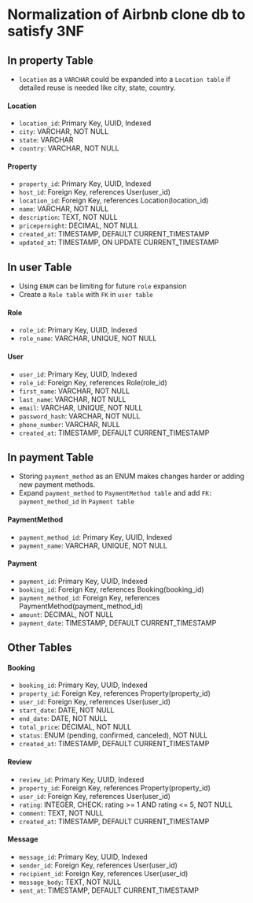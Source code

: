 # Normalization of Airbnb clone db to satisfy 3NF

## In property Table

- `location` as a `VARCHAR` could be expanded into a `Location table` if detailed reuse is needed like city, state, country.

#### Location

- `location_id`: Primary Key, UUID, Indexed
- `city`: VARCHAR, NOT NULL
- `state`: VARCHAR
- `country`: VARCHAR, NOT NULL

#### Property

- `property_id`: Primary Key, UUID, Indexed
- `host_id`: Foreign Key, references User(user_id)
- `location_id`: Foreign Key, references Location(location_id)
- `name`: VARCHAR, NOT NULL
- `description`: TEXT, NOT NULL
- `pricepernight`: DECIMAL, NOT NULL
- `created_at`: TIMESTAMP, DEFAULT CURRENT_TIMESTAMP
- `updated_at`: TIMESTAMP, ON UPDATE CURRENT_TIMESTAMP

## In user Table

- Using `ENUM` can be limiting for future `role` expansion
- Create a `Role table` with `FK` in `user table`

#### Role

- `role_id`: Primary Key, UUID, Indexed
- `role_name`: VARCHAR, UNIQUE, NOT NULL

#### User

- `user_id`: Primary Key, UUID, Indexed
- `role_id`: Foreign Key, references Role(role_id)
- `first_name`: VARCHAR, NOT NULL
- `last_name`: VARCHAR, NOT NULL
- `email`: VARCHAR, UNIQUE, NOT NULL
- `password_hash`: VARCHAR, NOT NULL
- `phone_number`: VARCHAR, NULL
- `created_at`: TIMESTAMP, DEFAULT CURRENT_TIMESTAMP

## In payment Table

- Storing `payment_method` as an ENUM makes changes harder or adding new payment methods.
- Expand `payment_method` to `PaymentMethod table` and add `FK: payment_method_id` in `Payment table`

#### PaymentMethod

- `payment_method_id`: Primary Key, UUID, Indexed
- `payment_name`: VARCHAR, UNIQUE, NOT NULL

#### Payment

- `payment_id`: Primary Key, UUID, Indexed
- `booking_id`: Foreign Key, references Booking(booking_id)
- `payment_method_id`: Foreign Key, references PaymentMethod(payment_method_id)
- `amount`: DECIMAL, NOT NULL
- `payment_date`: TIMESTAMP, DEFAULT CURRENT_TIMESTAMP

## Other Tables

#### Booking

- `booking_id`: Primary Key, UUID, Indexed
- `property_id`: Foreign Key, references Property(property_id)
- `user_id`: Foreign Key, references User(user_id)
- `start_date`: DATE, NOT NULL
- `end_date`: DATE, NOT NULL
- `total_price`: DECIMAL, NOT NULL
- `status`: ENUM (pending, confirmed, canceled), NOT NULL
- `created_at`: TIMESTAMP, DEFAULT CURRENT_TIMESTAMP

#### Review

- `review_id`: Primary Key, UUID, Indexed
- `property_id`: Foreign Key, references Property(property_id)
- `user_id`: Foreign Key, references User(user_id)
- `rating`: INTEGER, CHECK: rating >= 1 AND rating <= 5, NOT NULL
- `comment`: TEXT, NOT NULL
- `created_at`: TIMESTAMP, DEFAULT CURRENT_TIMESTAMP

#### Message

- `message_id`: Primary Key, UUID, Indexed
- `sender_id`: Foreign Key, references User(user_id)
- `recipient_id`: Foreign Key, references User(user_id)
- `message_body`: TEXT, NOT NULL
- `sent_at`: TIMESTAMP, DEFAULT CURRENT_TIMESTAMP
